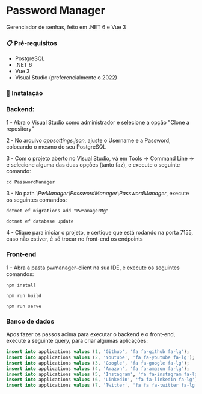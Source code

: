 # Password Manager
Gerenciador de senhas, feito em .NET 6 e Vue 3

### 📋 Pré-requisitos

* PostgreSQL
* .NET 6
* Vue 3
* Visual Studio (preferencialmente o 2022)

### 🔧 Instalação

### Backend:

1 - Abra o Visual Studio como administrador e selecione a opção "Clone a repository"

2 - No arquivo *appsettings.json*, ajuste o Username e a Password, colocando o mesmo do seu PostgreSQL

3 - Com o projeto aberto no Visual Studio, vá em Tools => Command Line => e selecione alguma das duas opções (tanto faz), e execute o seguinte comando: 
```
cd PasswordManager
```

3 - No path *\PwManager\PasswordManager\PasswordManager*, execute os seguintes comandos:
```
dotnet ef migrations add "PwManagerMg"
```
```
dotnet ef database update
```

4 - Clique para iniciar o projeto, e certique que está rodando na porta 7155, caso não estiver, é só trocar no front-end os endpoints

### Front-end

1 - Abra a pasta pwmanager-client na sua IDE, e execute os seguintes comandos:
```
npm install
```
```
npm run build
```
```
npm run serve
```

### Banco de dados

Apos fazer os passos acima para executar o backend e o front-end, execute a seguinte query, para criar algumas aplicações:

```sql
insert into applications values (1, 'Github', 'fa fa-github fa-lg');
insert into applications values (2, 'Youtube', 'fa fa-youtube fa-lg');
insert into applications values (3, 'Google', 'fa fa-google fa-lg');
insert into applications values (4, 'Amazon', 'fa fa-amazon fa-lg');
insert into applications values (5, 'Instagram', 'fa fa-instagram fa-lg');
insert into applications values (6, 'Linkedin', 'fa fa-linkedin fa-lg');
insert into applications values (7, 'Twitter', 'fa fa fa-twitter fa-lg');
```
